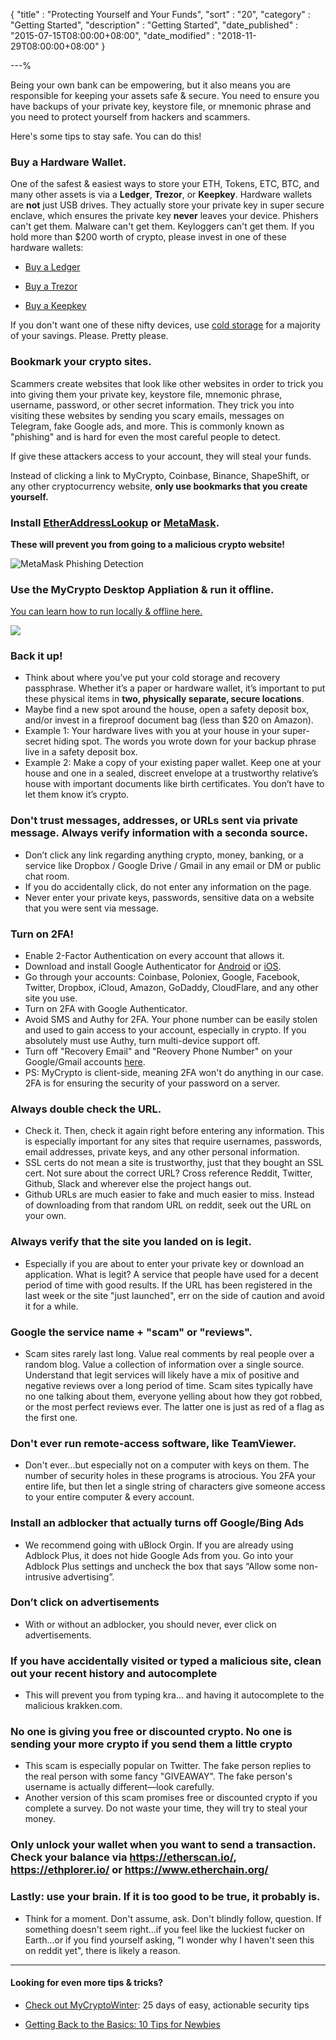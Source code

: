 {
"title"       : "Protecting Yourself and Your Funds",
"sort"        : "20",
"category"    : "Getting Started",
"description" : "Getting Started",
"date_published" : "2015-07-15T08:00:00+08:00",
"date_modified"  : "2018-11-29T08:00:00+08:00"
}

---%


Being your own bank can be empowering, but it also means you are responsible for keeping your assets safe & secure. You need to ensure you have backups of your private key, keystore file, or mnemonic phrase and you need to protect yourself from hackers and scammers. 

Here's some tips to stay safe. You can do this!

### Buy a Hardware Wallet.

One of the safest &amp; easiest ways to store your ETH, Tokens, ETC, BTC, and many other assets is via a <strong>Ledger</strong>, <strong>Trezor</strong>, or <strong>Keepkey</strong>. Hardware wallets are <strong>not</strong> just USB drives. They actually store your private key in super secure enclave, which ensures the private key **never** leaves your device. Phishers can't get them. Malware can't get them. Keyloggers can't get them. If you hold more than $200 worth of crypto, please invest in one of these hardware wallets: 

- [Buy a Ledger](https://www.ledgerwallet.com/r/1985?path=/products/)

- [Buy a Trezor](https://shop.trezor.io/?offer_id=10&aff_id=1735)

- [Buy a Keepkey](http://keepkey.go2cloud.org/aff_c?offer_id=1&aff_id=4086)

If you don't want one of these nifty devices, use [cold storage](https://support.mycrypto.com/offline/ethereum-cold-storage-with-mycrypto.html) for a majority of your savings. Please. Pretty please.

### Bookmark your crypto sites.

Scammers create websites that look like other websites in order to trick you into giving them your private key, keystore file, mnemonic phrase, username, password, or other secret information. They trick you into visiting these websites by sending you scary emails, messages on Telegram, fake Google ads, and more. This is commonly known as "phishing" and is hard for even the most careful people to detect.

If give these attackers access to your account, they will steal your funds.

Instead of clicking a link to MyCrypto, Coinbase, Binance, ShapeShift, or any other cryptocurrency website, **only use bookmarks that you create yourself.**


### Install [EtherAddressLookup](https://harrydenley.com/ethaddresslookup-chrome-extension-release/) or [MetaMask](https://chrome.google.com/webstore/detail/metamask/nkbihfbeogaeaoehlefnkodbefgpgknn). 

**These will prevent you from going to a malicious crypto website!**

![MetaMask Phishing Detection](https://i.imgur.com/Wx59Wkl.png)


### Use the MyCrypto Desktop Appliation & run it offline.

[You can learn how to run locally & offline here.]((https://support.mycrypto.com/offline/running-mycrypto-locally.html).)

![](https://download.mycrypto.com/images/mac.png)


### Back it up!
*  Think about where you’ve put your cold storage and recovery passphrase. Whether it’s a paper or hardware wallet, it’s important to put these physical items in **two, physically separate, secure locations**.
*   Maybe find a new spot around the house, open a safety deposit box, and/or invest in a fireproof document bag (less than $20 on Amazon).
*  Example 1: Your hardware lives with you at your house in your super-secret hiding spot. The words you wrote down for your backup phrase live in a safety deposit box.
*  Example 2: Make a copy of your existing paper wallet. Keep one at your house and one in a sealed, discreet envelope at a trustworthy relative’s house with important documents like birth certificates. You don’t have to let them know it’s crypto.


### Don't trust messages, addresses, or URLs sent via private message. Always verify information with a seconda source.
*  Don’t click any link regarding anything crypto, money, banking, or a service like Dropbox / Google Drive / Gmail in any email or DM or public chat room.
*  If you do accidentally click, do not enter any information on the page.
*  Never enter your private keys, passwords, sensitive data on a website that you were sent via message.


### Turn on 2FA!
*  Enable 2-Factor Authentication on every account that allows it.
*  Download and install Google Authenticator for [Android](https://play.google.com/store/apps/details?id=com.google.android.apps.authenticator2&hl=en) or [iOS](https://itunes.apple.com/us/app/google-authenticator/id388497605?mt=8).
*  Go through your accounts: Coinbase, Poloniex, Google, Facebook, Twitter, Dropbox, iCloud, Amazon, GoDaddy, CloudFlare, and any other site you use.
*  Turn on 2FA with Google Authenticator.
*  Avoid SMS and Authy for 2FA. Your phone number can be easily stolen and used to gain access to your account, especially in crypto. If you absolutely must use Authy, turn multi-device support off.
*  Turn off "Recovery Email" and "Reovery Phone Number" on your Google/Gmail accounts [here](https://myaccount.google.com/security). 
*  PS: MyCrypto is client-side, meaning 2FA won't do anything in our case. 2FA is for ensuring the security of your password on a server.


### Always double check the URL.
*  Check it. Then, check it again right before entering any information. This is especially important for any sites that require usernames, passwords, email addresses, private keys, and any other personal information. 
*  SSL certs do not mean a site is trustworthy, just that they bought an SSL cert. Not sure about the correct URL? Cross reference Reddit, Twitter, Github, Slack and wherever else the project hangs out.
*  Github URLs are much easier to fake and much easier to miss. Instead of downloading from that random URL on reddit, seek out the URL on your own.

### Always verify that the site you landed on is legit.
*  Especially if you are about to enter your private key or download an application. What is legit? A service that people have used for a decent period of time with good results. If the URL has been registered in the last week or the site "just launched", err on the side of caution and avoid it for a while.

### Google the service name + "scam" or "reviews".
*  Scam sites rarely last long. Value real comments by real people over a random blog. Value a collection of information over a single source. Understand that legit services will likely have a mix of positive and negative reviews over a long period of time. Scam sites typically have no one talking about them, everyone yelling about how they got robbed, or the most perfect reviews ever. The latter one is just as red of a flag as the first one.

### Don't ever run remote-access software, like TeamViewer.
*  Don't ever...but especially not on a computer with keys on them. The number of security holes in these programs is atrocious. You 2FA your entire life, but then let a single string of characters give someone access to your entire computer & every account.

### Install an adblocker that actually turns off Google/Bing Ads
*  We recommend going with uBlock Orgin. If you are already using Adblock Plus, it does not hide Google Ads from you. Go into your Adblock Plus settings and uncheck the box that says “Allow some non-intrusive advertising”.

### Don’t click on advertisements
*  With or without an adblocker, you should never, ever click on advertisements.

### If you have accidentally visited or typed a malicious site, clean out your recent history and autocomplete
*  This will prevent you from typing kra… and having it autocomplete to the malicious krakken.com.

### No one is giving you free or discounted crypto. No one is sending your more crypto if you send them a little crypto
*  This scam is especially popular on Twitter. The fake person replies to the real person with some fancy "GIVEAWAY". The fake person's username is actually different—look carefully.
*  Another version of this scam promises free or discounted crypto if you complete a survey. Do not waste your time, they will try to steal your money.

### Only unlock your wallet when you want to send a transaction. Check your balance via https://etherscan.io/, https://ethplorer.io/ or https://www.etherchain.org/

### Lastly: use your brain. If it is too good to be true, it probably is.

* Think for a moment. Don't assume, ask. Don't blindly follow, question. If something doesn't seem right...if you feel like the luckiest fucker on Earth...or if you find yourself asking, "I wonder why I haven't seen this on reddit yet", there is likely a reason.

---

#### Looking for even more tips & tricks?

- [Check out MyCryptoWinter](https://winter.mycrypto.com/): 25 days of easy, actionable security tips

- [Getting Back to the Basics: 10 Tips for Newbies](https://support.mycrypto.com/getting-started/getting-back-to-basics-tips-for-newbies.html)
